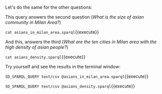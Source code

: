 Let's do the same for the other questions:

This query answers the second question (*What is the size of asian community in Milan Area?*)
 
`cat asians_in_milan_area.sparql`{{execute}}

And this, answers the third (*What are the ten cities in Milan area with the high density of asian people?*)

`cat asians_density.sparql`{{execute}}

Try yourself and see the results in the terminal window:

`SD_SPARQL_QUERY text/csv @asians_in_milan_area.sparql`{{execute}}

`SD_SPARQL_QUERY text/csv @asians_density.sparql`{{execute}}
